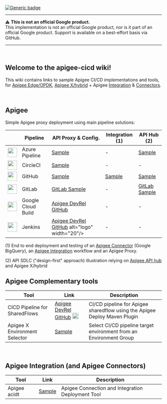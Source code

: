 [![Generic badge](https://img.shields.io/badge/status-work--in--progress-important.svg)](https://shields.io/) 

***

:warning: **This is not an official Google product.**<BR>This implementation is not an official Google product, nor is it part of an official Google product. Support is available on a best-effort basis via GitHub.

***

<BR>

## Welcome to the apigee-cicd wiki! 

This wiki contains links to sample Apigee CI/CD implementations and tools, for [Apigee Edge/OPDK](https://docs.apigee.com/), [Apigee X/hybrid](https://cloud.google.com/apigee/docs/) + Apigee [Integration](https://cloud.google.com/apigee/docs/api-platform/integration/what-is-apigee-integration) & [Connectors](https://cloud.google.com/apigee/docs/api-platform/connectors/about-connectors).

<BR>



##  Apigee 

Simple Apigee proxy deployment using main pipeline solutions:

||  Pipeline |  API Proxy & Config. |  Integration (1)|  API Hub (2) | 
|---|---|---|---|---|
|<img src="https://cdn.iconscout.com/icon/free/png-256/azure-devops-3628645-3029870.png" width="30"> |  Azure Pipeline | [Sample](https://github.com/echarish/apigee-cicd/tree/main/Apigee-ApiHub-Simple-Azure-Pipeline) | - | [Sample](https://github.com/echarish/apigee-cicd/tree/main/Apigee-ApiHub-Simple-Azure-Pipeline) |
|<img src="https://a.slack-edge.com/80588/img/plugins/circleci/service_512.png" width="30"> |  CircleCI |  [Sample](https://github.com/echarish/apigee-cicd/tree/main/Apigee-Simple-CircleCI-Pipeline) |  - | - |
|<img src="https://raw.githubusercontent.com/phylus-alpha/phylus/master/images/github.png" width="30"> |  GitHub | [Sample](https://github.com/echarish/apigee-cicd/tree/main/Apigee-Simple-Github-Pipeline)  | [Sample](https://github.com/echarish/apigee-cicd/tree/main/Apigee-Integration-Simple-GitHub-Pipeline) | [Sample](https://github.com/echarish/apigee-cicd/tree/main/Apigee-ApiHub-Simple-Github-Pipeline) |
| <img src="https://about.gitlab.com/images/logo.png" width="30"> |  GitLab | [GitLab Sample](https://gitlab.com/clalevee/apigee-simple-gitlab_ci-pipeline-v2)  | - |  [GitLab Sample](https://gitlab.com/clalevee/apigee-apihub-simple-gitlab-pipeline)  |
|<img src="https://avatars.githubusercontent.com/u/38220399?s=200&v=4" width="30"> |  Google Cloud Build | [Apigee DevRel GitHub](https://github.com/apigee/devrel/tree/main/references/cicd-pipeline)    |  - | - |
|<img src="https://upload.wikimedia.org/wikipedia/commons/thumb/e/e9/Jenkins_logo.svg/1200px-Jenkins_logo.svg.png" width="30"> |  Jenkins | [Apigee DevRel GitHub](https://github.com/apigee/devrel/tree/main/references/cicd-pipeline)  alt="logo" width="20"/>  | - | - |


(1) End to end deployment and testing of an [Apigee Connector](https://cloud.google.com/apigee/docs/api-platform/connectors/about-connectors) (Google BigQuery), an [Apigee Integration](https://cloud.google.com/apigee/docs/api-platform/integration/what-is-apigee-integration) workflow and an Apigee Proxy.

(2) API SDLC ("design-first" approach) illustration relying on [Apigee API hub](https://cloud.google.com/apigee/docs/api-hub/what-is-api-hub) and Apigee X/hybrid 
<BR>

##  Apigee Complementary tools
 

|  Tool |  Link | Description | 
|---|---|---|
|  CICD Pipeline for SharedFlows | [Apigee DevRel GitHub](https://github.com/apigee/devrel/tree/main/references/cicd-sharedflow-pipeline) <img src="https://github.com/echarish/apigee-cicd/tree/main/apigee-cicd/blob/main/apigee-logo.jpg?raw=true" alt="logo" width="20"/>  |  CI/CD pipeline for Apigee sharedflow using the Apigee Deploy Maven Plugin |
|  Apigee X Environment Selector | [Sample](https://github.com/echarish/apigee-cicd/tree/main/apigee-envselector) | Select CI/CD pipeline target environment from an Environment Group |

<BR>

## Apigee Integration (and Apigee Connectors)
 

|  Tool |  Link | Description |
|---|---|---|
|  Apigee acidt | [Sample](https://github.com/echarish/apigee-cicd/tree/main/apigee-acidt) | Apigee Connection and Integration Deployment Tool |


